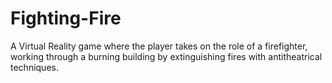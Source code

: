 # Fighting-Fire
 
A Virtual Reality game where the player takes on the role of a firefighter, working through a burning building by extinguishing fires with antitheatrical techniques.
